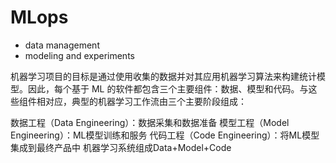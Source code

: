 # MLops
* data management
* modeling and experiments


机器学习项目的目标是通过使用收集的数据并对其应用机器学习算法来构建统计模型。因此，每个基于 ML 的软件都包含三个主要组件：数据、模型和代码。与这些组件相对应，典型的机器学习工作流由三个主要阶段组成：

数据工程（Data Engineering）：数据采集和数据准备
模型工程（Model Engineering）：ML模型训练和服务
代码工程（Code Engineering）：将ML模型集成到最终产品中
机器学习系统组成Data+Model+Code
